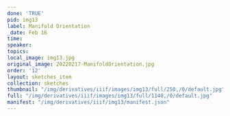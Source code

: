 ```yaml
---
done: 'TRUE'
pid: img13
label: Manifold Orientation
_date: Feb 16
time:
speaker:
topics:
local_image: img13.jpg
original_image: 20220217-ManifoldOrientation.jpg
order: '12'
layout: sketches_item
collection: sketches
thumbnail: "/img/derivatives/iiif/images/img13/full/250,/0/default.jpg"
full: "/img/derivatives/iiif/images/img13/full/1140,/0/default.jpg"
manifest: "/img/derivatives/iiif/img13/manifest.json"
---
```

